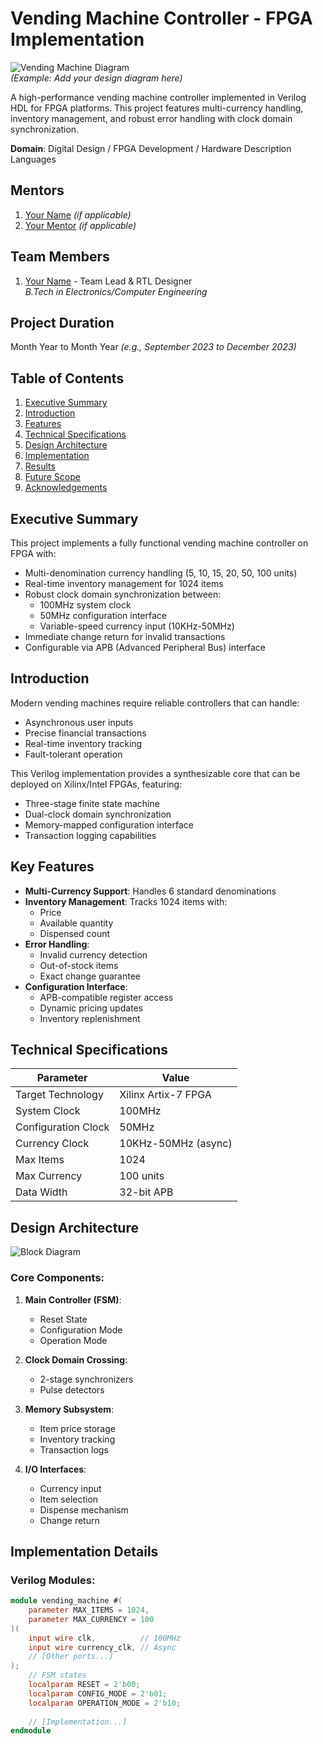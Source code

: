 # Vending Machine Controller - FPGA Implementation

![Vending Machine Diagram](https://via.placeholder.com/800x400?text=Vending+Machine+Controller+Design)  
*(Example: Add your design diagram here)*

A high-performance vending machine controller implemented in Verilog HDL for FPGA platforms. This project features multi-currency handling, inventory management, and robust error handling with clock domain synchronization.

**Domain**: Digital Design / FPGA Development / Hardware Description Languages

## Mentors
1. [Your Name](https://www.linkedin.com/in/yourprofile) *(if applicable)*
2. [Your Mentor](https://www.linkedin.com/in/mentorprofile) *(if applicable)*

## Team Members
1. [Your Name](https://www.linkedin.com/in/yourprofile) - Team Lead & RTL Designer  
   *B.Tech in Electronics/Computer Engineering*

## Project Duration
Month Year to Month Year *(e.g., September 2023 to December 2023)*

## Table of Contents
1. [Executive Summary](#executive-summary)
2. [Introduction](#introduction)
3. [Features](#key-features)
4. [Technical Specifications](#technical-specifications)
5. [Design Architecture](#design-architecture)
6. [Implementation](#implementation-details)
7. [Results](#results-and-outputs)
8. [Future Scope](#future-scope)
9. [Acknowledgements](#acknowledgements)

## Executive Summary
This project implements a fully functional vending machine controller on FPGA with:
- Multi-denomination currency handling (5, 10, 15, 20, 50, 100 units)
- Real-time inventory management for 1024 items
- Robust clock domain synchronization between:
  - 100MHz system clock
  - 50MHz configuration interface
  - Variable-speed currency input (10KHz-50MHz)
- Immediate change return for invalid transactions
- Configurable via APB (Advanced Peripheral Bus) interface

## Introduction
Modern vending machines require reliable controllers that can handle:
- Asynchronous user inputs
- Precise financial transactions
- Real-time inventory tracking
- Fault-tolerant operation

This Verilog implementation provides a synthesizable core that can be deployed on Xilinx/Intel FPGAs, featuring:
- Three-stage finite state machine
- Dual-clock domain synchronization
- Memory-mapped configuration interface
- Transaction logging capabilities

## Key Features
- **Multi-Currency Support**: Handles 6 standard denominations
- **Inventory Management**: Tracks 1024 items with:
  - Price
  - Available quantity
  - Dispensed count
- **Error Handling**:
  - Invalid currency detection
  - Out-of-stock items
  - Exact change guarantee
- **Configuration Interface**:
  - APB-compatible register access
  - Dynamic pricing updates
  - Inventory replenishment

## Technical Specifications
| Parameter          | Value                          |
|--------------------|--------------------------------|
| Target Technology  | Xilinx Artix-7 FPGA            |
| System Clock       | 100MHz                         |
| Configuration Clock| 50MHz                          |
| Currency Clock     | 10KHz-50MHz (async)            |
| Max Items          | 1024                           |
| Max Currency       | 100 units                      |
| Data Width         | 32-bit APB                     |

## Design Architecture
![Block Diagram](https://via.placeholder.com/600x300?text=System+Block+Diagram)

### Core Components:
1. **Main Controller (FSM)**:
   - Reset State
   - Configuration Mode
   - Operation Mode

2. **Clock Domain Crossing**:
   - 2-stage synchronizers
   - Pulse detectors

3. **Memory Subsystem**:
   - Item price storage
   - Inventory tracking
   - Transaction logs

4. **I/O Interfaces**:
   - Currency input
   - Item selection
   - Dispense mechanism
   - Change return

## Implementation Details
### Verilog Modules:
```verilog
module vending_machine #(
    parameter MAX_ITEMS = 1024,
    parameter MAX_CURRENCY = 100
)(
    input wire clk,          // 100MHz
    input wire currency_clk, // Async
    // [Other ports...]
);
    // FSM states
    localparam RESET = 2'b00;
    localparam CONFIG_MODE = 2'b01;
    localparam OPERATION_MODE = 2'b10;
    
    // [Implementation...]
endmodule
